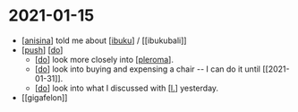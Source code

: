 # 2021-01-15

- [[anisina]] told me about [[ibuku]] / [[ibukubali]]
- [[push]] [[do]]
  - [[do]] look more closely into [[pleroma]].
  - [[do]] look into buying and expensing a chair -- I can do it until [[2021-01-31]].
  - [[do]] look into what I discussed with [[l.]] yesterday.
- [[gigafelon]]

[//begin]: # "Autogenerated link references for markdown compatibility"
[anisina]: ../anisina "Anisina"
[ibuku]: ../ibuku "Ibuku"
[push]: ../push "Push"
[do]: ../do "Do"
[pleroma]: ../pleroma "Pleroma"
[l.]: ../l. "L."
[//end]: # "Autogenerated link references"